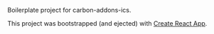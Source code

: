 Boilerplate project for carbon-addons-ics.

This project was bootstrapped (and ejected) with [Create React App](https://github.com/facebookincubator/create-react-app).
